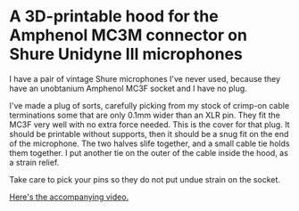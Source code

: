 # A 3D-printable hood for the Amphenol MC3M connector on Shure Unidyne III microphones

I have a pair of vintage Shure microphones I've never used, because they have an unobtanium Amphenol MC3F socket and I have no plug.

I've made a plug of sorts, carefully picking from my stock of crimp-on cable terminations some that are only 0.1mm wider than an XLR pin. They fit the MC3F very well with no extra force needed. This is the cover for that plug. It should be printable without supports, then it should be a snug fit on the end of the microphone. The two halves slife together, and a small cable tie holds them together. I put another tie on the outer of the cable inside the hood, as a strain relief.

Take care to pick your pins so they do not put undue strain on the socket.

[Here's the accompanying video.](https://www.youtube.com/watch?v=L6kH2qO_q8w)
